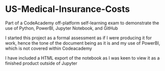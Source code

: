 # US-Medical-Insurance-Costs
Part of a CodeAcademy off-platform self-learning exam to demonstrate the use of Python, PowerBI, Jupyter Notebook, and GitHub

I started this project as a formal assessment as if I were producing it for work, hence the tone of the document being as it is and my use of PowerBI, which is not covered within Codeacademy

I have included a HTML export of the notebook as I was keen to view it as a finished product outside of Jupyter
